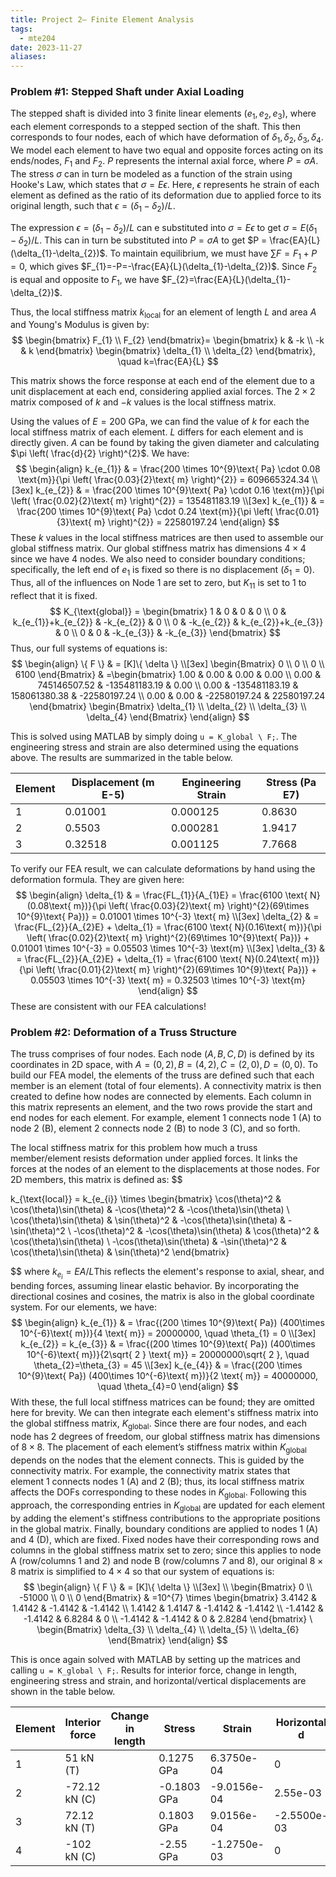 ```yaml
---
title: Project 2– Finite Element Analysis
tags:
  - mte204
date: 2023-11-27
aliases:
---
```

### Problem #1: Stepped Shaft under Axial Loading
The stepped shaft is divided into 3 finite linear elements ($e_{1}, e_{2},e_{3}$), where each element corresponds to a stepped section of the shaft. This then corresponds to four nodes, each of which have deformation of $\delta_{1}, \delta_{2}, \delta_{3}, \delta_{4}$. We model each element to have two equal and opposite forces acting on its ends/nodes, $F_{1}$ and $F_{2}$. $P$ represents the internal axial force, where $P =\sigma A$. The stress $\sigma$ can in turn be modeled as a function of the strain using Hooke's Law, which states that $\sigma=E\epsilon$. Here, $\epsilon$ represents he strain of each element as defined as the ratio of its deformation due to applied force to its original length, such that $\epsilon = (\delta_{1}-\delta_{2}) / L$. 

The expression $\epsilon = (\delta_{1}-\delta_{2}) / L$ can e substituted into $\sigma=E\epsilon$ to get $\sigma = E (\delta_{1}-\delta_{2}) / L$. This can in turn be substituted into $P = \sigma A$ to get $P = \frac{EA}{L}(\delta_{1}-\delta_{2})$. To maintain equilibrium, we must have $\sum F = F_{1}+P=0$, which gives $F_{1}=-P=-\frac{EA}{L}(\delta_{1}-\delta_{2})$. Since $F_{2}$ is equal and opposite to $F_{1}$, we have $F_{2}=\frac{EA}{L}(\delta_{1}-\delta_{2})$.

Thus, the local stiffness matrix $k_{\text{local}}$​ for an element of length $L$ and area $A$ and Young's Modulus is given by:
$$
\begin{bmatrix}
F_{1} \\
F_{2}
\end{bmatrix}=
 \begin{bmatrix}
k  & -k \\
-k & k
\end{bmatrix}
\begin{bmatrix}
\delta_{1} \\
\delta_{2}
\end{bmatrix}, \quad k=\frac{EA}{L}
$$

This matrix shows the force response at each end of the element due to a unit displacement at each end, considering applied axial forces. The $2\times2$ matrix composed of $k$ and $-k$ values is the local stiffness matrix. 

Using the values of $E=200 \text{ GPa}$, we can find the value of $k$ for each the local stiffness matrix of each element. $L$ differs for each element and is directly given. $A$ can be found by taking the given diameter and calculating $\pi \left( \frac{d}{2} \right)^{2}$. We have:
$$
\begin{align}
k_{e_{1}}  & = \frac{200 \times  10^{9}\text{ Pa} \cdot 0.08 \text{m}}{\pi \left( \frac{0.03}{2}\text{ m} \right)^{2}} = 609665324.34 \\[3ex] 
k_{e_{2}}  & = \frac{200 \times  10^{9}\text{ Pa} \cdot 0.16 \text{m}}{\pi \left( \frac{0.02}{2}\text{ m} \right)^{2}} = 135481183.19 \\[3ex] 
k_{e_{1}}  & = \frac{200 \times  10^{9}\text{ Pa} \cdot 0.24 \text{m}}{\pi \left( \frac{0.01}{3}\text{ m} \right)^{2}} = 22580197.24
\end{align}
$$
These $k$ values in the local stiffness matrices are then used to assemble our global stiffness matrix. Our global stiffness matrix has dimensions $4\times 4$ since we have $4$ nodes. We also need to consider boundary conditions; specifically, the left end of $e_{1}$ is fixed so there is no displacement ($\delta_{1}=0$). Thus, all of the influences on Node 1 are set to zero, but $K_{11}$ is set to $1$ to reflect that it is fixed.
$$
K_{\text{global}} = 
\begin{bmatrix}
1  & 0 & 0 & 0 \\
0 & k_{e_{1}}+k_{e_{2}} & -k_{e_{2}} & 0 \\
0 & -k_{e_{2}} & k_{e_{2}}+k_{e_{3}} & 0 \\
0 & 0 & -k_{e_{3}} & -k_{e_{3}}
\end{bmatrix}
$$
Thus, our full systems of equations is:
$$
\begin{align}
\{ F \}  & = [K]\{ \delta \} \\[3ex] 
\begin{Bmatrix}
0 \\
0 \\
0 \\
6100
\end{Bmatrix}  & =\begin{bmatrix}
1.00  & 0.00 & 0.00 & 0.00 \\
0.00 & 745146507.52 & -135481183.19 & 0.00 \\
0.00 & -135481183.19  & 158061380.38 & -22580197.24 \\
0.00 & 0.00 & -22580197.24 & 22580197.24
\end{bmatrix} \begin{Bmatrix}
\delta_{1} \\
\delta_{2} \\
\delta_{3} \\
\delta_{4}
\end{Bmatrix}
\end{align}
$$

This is solved using MATLAB by simply doing `u = K_global \ F;`. The engineering stress and strain are also determined using the equations above. The results are summarized in the table below.

| Element | Displacement (m E-5) | Engineering Strain | Stress (Pa E7) |
| ------- | -------------------- | ------------------ | -------------- |
| 1       | 0.01001              | 0.000125           | 0.8630         |
| 2       | 0.5503               | 0.000281           | 1.9417         |
| 3       | 0.32518              | 0.001125           | 7.7668         |

To verify our FEA result, we can calculate deformations by hand using the deformation formula. They are given here:
$$
\begin{align}
\delta_{1}  & = \frac{FL_{1}}{A_{1}E} = \frac{6100 \text{ N}(0.08\text{ m})}{\pi \left( \frac{0.03}{2}\text{ m} \right)^{2}(69\times 10^{9}\text{ Pa})} = 0.01001 \times  10^{-3} \text{ m} \\[3ex] 
\delta_{2} & = \frac{FL_{2}}{A_{2}E} + \delta_{1} = \frac{6100 \text{ N}(0.16\text{ m})}{\pi \left( \frac{0.02}{2}\text{ m} \right)^{2}(69\times 10^{9}\text{ Pa})} + 0.01001 \times  10^{-3} = 0.05503 \times  10^{-3} \text{m} \\[3ex] 
\delta_{3} & = \frac{FL_{2}}{A_{2}E} + \delta_{1} = \frac{6100 \text{ N}(0.24\text{ m})}{\pi \left( \frac{0.01}{2}\text{ m} \right)^{2}(69\times 10^{9}\text{ Pa})} + 0.05503 \times  10^{-3} \text{ m} = 0.32503 \times  10^{-3} \text{m}
\end{align}
$$
These are consistent with our FEA calculations!
### Problem #2: Deformation of a Truss Structure
The truss comprises of four nodes. Each node ($A,B,C,D$) is defined by its coordinates in 2D space, with $A=(0,2), B=(4,2), C=(2,0), D=(0,0)$. To build our FEA model, the elements of the truss are defined such that each member is an element (total of four elements). A connectivity matrix is then created to define how nodes are connected by elements. Each column in this matrix represents an element, and the two rows provide the start and end nodes for each element. For example, element 1 connects node 1 (A) to node 2 (B), element 2 connects node 2 (B) to node 3 (C), and so forth.

The local stiffness matrix for this problem how much a truss member/element resists deformation under applied forces. It links the forces at the nodes of an element to the displacements at those nodes. For 2D members, this matrix is defined as:
$$

k_{\text{local}} = k_{e_{i}} \times 
\begin{bmatrix}
\cos(\theta)^2 & \cos(\theta)\sin(\theta) & -\cos(\theta)^2 & -\cos(\theta)\sin(\theta) \\
\cos(\theta)\sin(\theta) & \sin(\theta)^2 & -\cos(\theta)\sin(\theta) & -\sin(\theta)^2 \\
-\cos(\theta)^2 & -\cos(\theta)\sin(\theta) & \cos(\theta)^2 & \cos(\theta)\sin(\theta) \\
-\cos(\theta)\sin(\theta) & -\sin(\theta)^2 & \cos(\theta)\sin(\theta) & \sin(\theta)^2
\end{bmatrix}

$$
where $k_{e_{i}} = EA / L$This reflects the element's response to axial, shear, and bending forces, assuming linear elastic behavior. By incorporating the directional cosines and cosines, the matrix is also in the global coordinate system. For our elements, we have:
$$
\begin{align}
k_{e_{1}}  & = \frac{(200 \times 10^{9}\text{ Pa}) (400\times 10^{-6}\text{ m})}{4 \text{ m}} = 20000000, \quad \theta_{1} = 0 \\[3ex] 
k_{e_{2}} = k_{e_{3}}  & = \frac{(200 \times 10^{9}\text{ Pa}) (400\times 10^{-6}\text{ m})}{2\sqrt{ 2 } \text{ m}} = 20000000\sqrt{ 2 }, \quad \theta_{2}=\theta_{3} = 45 \\[3ex] 
k_{e_{4}}  & =  \frac{(200 \times 10^{9}\text{ Pa}) (400\times 10^{-6}\text{ m})}{2 \text{ m}} = 40000000, \quad \theta_{4}=0
\end{align}
$$
With these, the full local stiffness matrices can be found; they are omitted here for brevity. We can then integrate each element's stiffness matrix into the global stiffness matrix, $K_{\text{global}}$. Since there are four nodes, and each node has 2 degrees of freedom, our global stiffness matrix has dimensions of $8 \times 8$. The placement of each element’s stiffness matrix within $K_{\text{global}}$​ depends on the nodes that the element connects. This is guided by the connectivity matrix. For example, the connectivity matrix states that element 1 connects nodes 1 (A) and 2 (B); thus, its local stiffness matrix affects the DOFs corresponding to these nodes in $K_{\text{global}}$​. Following this approach, the corresponding entries in $K_{\text{global}}$ are updated for each element by adding the element's stiffness contributions to the appropriate positions in the global matrix. Finally, boundary conditions are applied to nodes 1 (A) and 4 (D), which are fixed. Fixed nodes have their corresponding rows and columns in the global stiffness matrix set to zero; since this applies to node A (row/columns 1 and 2) and node B (row/columns 7 and 8), our original $8\times8$ matrix is simplified to $4 \times 4$ so that our system of equations is:
$$
\begin{align}
\{ F \}  & = [K]\{ \delta \} \\[3ex]  \\
\begin{Bmatrix}
0 \\
-51000 \\
0 \\
0
\end{Bmatrix}  & =10^{7} \times \begin{bmatrix}
3.4142 & 1.4142 & -1.4142 & -1.4142 \\
1.4142 & 1.4147 & -1.4142  & -1.4142 \\
-1.4142 & -1.4142 & 6.8284 & 0 \\
-1.4142 & -1.4142 & 0 & 2.8284
\end{bmatrix} \ \begin{Bmatrix}
\delta_{3} \\
\delta_{4} \\
\delta_{5} \\
\delta_{6}
\end{Bmatrix}
\end{align}
$$

This is once again solved with MATLAB by setting up the matrices and calling `u = K_global \ F;`. Results for interior force, change in length, engineering stress and strain, and horizontal/vertical displacements are shown in the table below.

| Element | Interior force | Change in length | Stress      | Strain      | Horizontal d | Vertical d  | FS     |
| ------- | -------------- | ---------------- | ----------- | ----------- | ------------ | ----------- | ------ |
| 1       | 51 kN (T)      |                  | 0.1275 GPa  | 6.3750e-04  | 0            | 0           | 1.9608 |
| 2       | -72.12 kN (C)  |                  | -0.1803 GPa | -9.0156e-04 | 2.55e-03     | -1.4862e-02 | 1.3865 |
| 3       | 72.12 kN (T)   |                  | 0.1803 GPa  | 9.0156e-04  | -2.5500e-03  | -6.1562e-03 | 1.3865 |
| 4       | -102 kN (C)    |                  | -2.55 GPa   | -1.2750e-03 | 0            | 0           | 0.9804 | 
